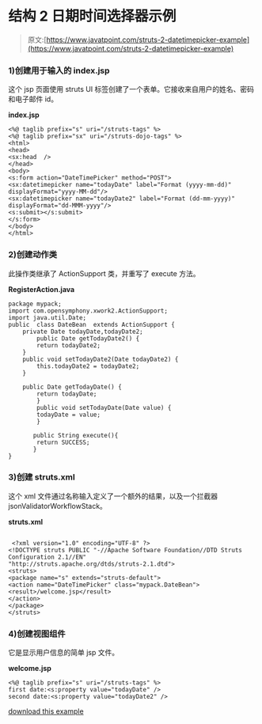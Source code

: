 # 结构 2 日期时间选择器示例

> 原文:[https://www.javatpoint.com/struts-2-datetimepicker-example](https://www.javatpoint.com/struts-2-datetimepicker-example)

### 1)创建用于输入的 index.jsp

这个 jsp 页面使用 struts UI 标签创建了一个表单。它接收来自用户的姓名、密码和电子邮件 id。

**index.jsp**

```
<%@ taglib prefix="s" uri="/struts-tags" %>
<%@ taglib prefix="sx" uri="/struts-dojo-tags" %>
<html>
<head>
<sx:head  />
</head>
<body> 
<s:form action="DateTimePicker" method="POST">
<sx:datetimepicker name="todayDate" label="Format (yyyy-mm-dd)" displayFormat="yyyy-MM-dd"/>
<sx:datetimepicker name="todayDate2" label="Format (dd-mm-yyyy)" displayFormat="dd-MMM-yyyy"/>
<s:submit></s:submit>
</s:form>
</body>
</html>

```

### 2)创建动作类

此操作类继承了 ActionSupport 类，并重写了 execute 方法。

**RegisterAction.java**

```
package mypack;
import com.opensymphony.xwork2.ActionSupport;
import java.util.Date;
public  class DateBean  extends ActionSupport {
	private Date todayDate,todayDate2;
        public Date getTodayDate2() {
		return todayDate2;
	}
	public void setTodayDate2(Date todayDate2) {
		this.todayDate2 = todayDate2;
	}

	public Date getTodayDate() {
        return todayDate;
        }
        public void setTodayDate(Date value) {
        todayDate = value;
        }

       public String execute(){
        return SUCCESS;
       }
}

```

### 3)创建 struts.xml

这个 xml 文件通过名称输入定义了一个额外的结果，以及一个拦截器 jsonValidatorWorkflowStack。

**struts.xml**

```

 <?xml version="1.0" encoding="UTF-8" ?>
<!DOCTYPE struts PUBLIC "-//Apache Software Foundation//DTD Struts Configuration 2.1//EN" 
"http://struts.apache.org/dtds/struts-2.1.dtd">
<struts>
<package name="s" extends="struts-default">
<action name="DateTimePicker" class="mypack.DateBean">
<result>/welcome.jsp</result>
</action>
</package>
</struts>    

```

### 4)创建视图组件

它是显示用户信息的简单 jsp 文件。

**welcome.jsp**

```
<%@ taglib prefix="s" uri="/struts-tags" %>
first date:<s:property value="todayDate" />
second date:<s:property value="todayDate2" />

```

[download this example](https://static.javatpoint.com/src/st/ajaxvalidation.zip)